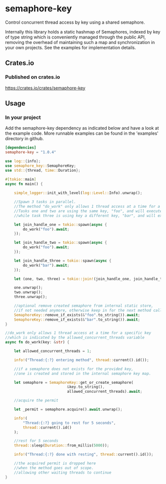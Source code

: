 # semaphore-key
Control concurrent thread access by key using a shared semaphore.

Internally this library holds a static hashmap of Semaphores, indexed by key of type string which is conveniently managed through the public API, removing the overhead of maintaining such a map and synchronization in your own projects. See the examples for implementation details.

## Crates.io

### Published on crates.io

https://crates.io/crates/semaphore-key

## Usage

### In your project

Add the semaphore-key dependency as indicated below and have a look at the example code.
More runnable examples can be found in the 'examples' directory in github.

```toml
[dependencies]
semaphore-key = "1.0.4"
```

```rust
use log::{info};
use semaphore_key::SemaphoreKey;
use std::{thread, time::Duration};

#[tokio::main]
async fn main() {
    
    simple_logger::init_with_level(log::Level::Info).unwrap();

    //Spawn 3 tasks in parallel.
    //The method "do_work" only allows 1 thread access at a time for a specific key.
    //Tasks one and two are using the same key, "foo", and will execute one after another,
    //while task three is using key a different key, "bar", and will execute simultaneously with task one.

    let join_handle_one = tokio::spawn(async {
        do_work("foo").await;
    });

    let join_handle_two = tokio::spawn(async {
        do_work("foo").await;
    });

    let join_handle_three = tokio::spawn(async {
        do_work("bar").await;
    });

    let (one, two, three) = tokio::join!(join_handle_one, join_handle_two, join_handle_three);

    one.unwrap();
    two.unwrap();
    three.unwrap();

    //optional remove created semaphore from internal static store,
    //if not needed anymore, otherwise keep in for the next method call.
    SemaphoreKey::remove_if_exists(&"foo".to_string()).await;
    SemaphoreKey::remove_if_exists(&"bar".to_string()).await;
}

//do_work only allows 1 thread access at a time for a specific key
//which is indicated by the allowed_concurrent_threads variable
async fn do_work(key: &str) {

    let allowed_concurrent_threads = 1;

    info!("Thread:{:?} entering method", thread::current().id());

    //if a semaphore does not exists for the provided key,
    //one is created and stored in the internal semaphore key map.

    let semaphore = SemaphoreKey::get_or_create_semaphore(
                            &key.to_string(), 
                            allowed_concurrent_threads).await;

    //acquire the permit

    let _permit = semaphore.acquire().await.unwrap();

    info!(
        "Thread:{:?} going to rest for 5 seconds",
        thread::current().id()
    );

    //rest for 5 seconds
    thread::sleep(Duration::from_millis(5000));

    info!("Thread:{:?} done with resting", thread::current().id());

    //the acquired permit is dropped here 
    //when the method goes out of scope.
    //allowing other waiting threads to continue
}
```